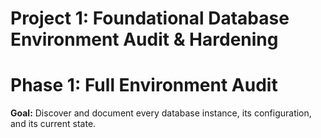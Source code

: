 # Project 1: Foundational Database Environment Audit & Hardening
# Phase 1: Full Environment Audit

**Goal:** Discover and document every database instance, its configuration, and its current state.
